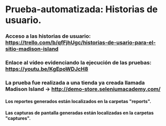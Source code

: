 # Prueba-automatizada: Historias de usuario.
### Acceso a las historias de usuario: https://trello.com/b/qfFjhUgc/historias-de-usario-para-el-sitio-madison-island
### Enlace al vídeo evidenciando la ejecución de las pruebas: https://youtu.be/KgEpoWDJcH8
### La prueba fue realizada a una tienda ya creada llamada Madison Island -> http://demo-store.seleniumacademy.com/
#### Los reportes generados están localizados en la carpetas "reports".
#### Las capturas de pantalla generadas están localizadas en la carpetas "captures".
